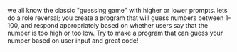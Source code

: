 we all know the classic "guessing game" with higher or lower prompts. lets do a role reversal; 
you create a program that will guess numbers between 1-100, and respond appropriately based on 
whether users say that the number is too high or too low. Try to make a program that can guess 
your number based on user input and great code!
